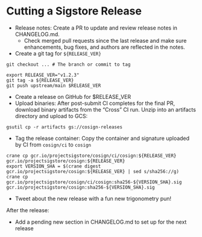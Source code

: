 # Cutting a Sigstore Release
* Release notes: Create a PR to update and review release notes in CHANGELOG.md.
  - Check merged pull requests since the last release and make sure enhancements, bug fixes, and authors are reflected in the notes.
* Create a git tag for `${RELEASE_VER}` 
```shell
git checkout ... # The branch or commit to tag

export RELEASE_VER="v1.2.3"
git tag -a ${RELEASE_VER}
git push upstream/main $RELEASE_VER
```
* Create a release on GitHub for $RELEASE_VER
* Upload binaries: After post-submit CI completes for the final PR, download binary artifacts from the “Cross” CI run. Unzip into an artifacts directory and upload to GCS:
```shell
gsutil cp -r artifacts gs://cosign-releases
```
* Tag the release container: Copy the container and signature uploaded by CI from `cosign/ci` to `cosign`

```shell
crane cp gcr.io/projectsigstore/cosign/ci/cosign:${RELEASE_VER} gcr.io/projectsigstore/cosign:${RELEASE_VER}
export VERSION_SHA = $(crane digest gcr.io/projectsigstore/cosign:${RELEASE_VER} | sed s/sha256://g)
crane cp gcr.io/projectsigstore/cosign/ci/cosign:sha256-${VERSION_SHA}.sig gcr.io/projectsigstore/cosign:sha256-${VERSION_SHA}.sig
```
* Tweet about the new release with a fun new trigonometry pun!

After the release:
* Add a pending new section in CHANGELOG.md to set up for the next release
